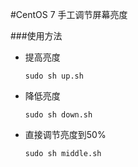 #CentOS 7 手工调节屏幕亮度

###使用方法

- 提高亮度
	
	```sudo sh up.sh```

- 降低亮度
	
	```sudo sh down.sh```

- 直接调节亮度到50%

	```sudo sh middle.sh```